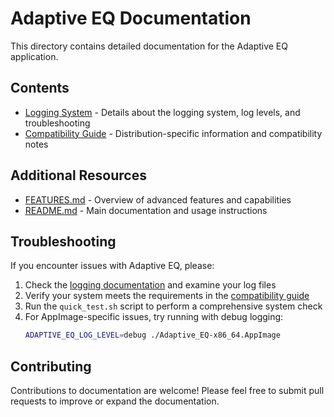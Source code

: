 # Adaptive EQ Documentation

This directory contains detailed documentation for the Adaptive EQ application.

## Contents

- [Logging System](logging.md) - Details about the logging system, log levels, and troubleshooting
- [Compatibility Guide](compatibility.md) - Distribution-specific information and compatibility notes

## Additional Resources

- [FEATURES.md](../FEATURES.md) - Overview of advanced features and capabilities
- [README.md](../README.md) - Main documentation and usage instructions

## Troubleshooting

If you encounter issues with Adaptive EQ, please:

1. Check the [logging documentation](logging.md) and examine your log files
2. Verify your system meets the requirements in the [compatibility guide](compatibility.md)
3. Run the `quick_test.sh` script to perform a comprehensive system check
4. For AppImage-specific issues, try running with debug logging:
   ```bash
   ADAPTIVE_EQ_LOG_LEVEL=debug ./Adaptive_EQ-x86_64.AppImage
   ```

## Contributing

Contributions to documentation are welcome! Please feel free to submit pull requests to improve or expand the documentation.
